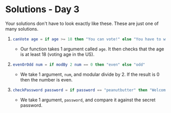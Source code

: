 # Solutions - Day 3

Your solutions don't have to look exactly like these. These are just one of many solutions.

1.  ```Elm
    canVote age = if age >= 18 then "You can vote!" else "You have to wait to vote."
    ```
    - Our function takes 1 argument called `age`. It then checks that the age is at least 18 (voting age in the US).
1.  ```Elm
    evenOrOdd num = if modBy 2 num == 0 then "even" else "odd"
    ```
    - We take 1 argument, `num`, and modular divide by 2. If the result is 0 then the number is even.
1.  ```Elm
    checkPassword password = if password == "peanutbutter" then "Welcome friend!" else "You are not welcome here."
    ```
    - We take 1 argument, `password`, and compare it against the secret password.
